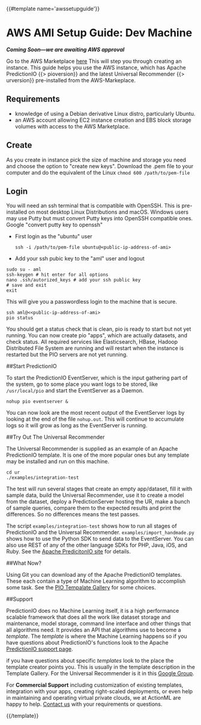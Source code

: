 {{#template name='awssetupguide'}}

# AWS AMI Setup Guide: Dev Machine

***Coming Soon&mdash;we are awaiting AWS approval***

Go to the AWS Marketplace [here]() This will step you through creating an instance. This guide helps you use the AWS instance, which has Apache PredictionIO {{> pioversion}} and the latest Universal Recommender {{> urversion}} pre-installed from the AWS-Markeplace.

## Requirements

 - knowledge of using a Debian derivative Linux distro, particularly Ubuntu.
 - an AWS account allowing EC2 instance creation and EBS block storage volumes with access to the AWS Marketplace. 

## Create

As you create in instance pick the size of machine and storage you need and choose the option to "create new keys". Download the .pem file to your computer and do the equivalent of the Linux `chmod 600 /path/to/pem-file`

## Login

You will need an ssh terminal that is compatible with OpenSSH. This is pre-installed on most desktop Linux Distributions and macOS. Windows users may use Putty but must convert Putty keys into OpenSSH compatible ones. Google "convert putty key to openssh"

 - First login as the "ubuntu" user
   
   `ssh -i /path/to/pem-file ubuntu@<public-ip-address-of-ami>` 

 - Add your ssh pubic key to the "aml" user and logout

```
sudo su - aml
ssh-keygen # hit enter for all options
nano .ssh/autorized_keys # add your ssh public key
# save and exit
exit
```
   
   This will give you a passwordless login to the machine that is secure.
   
```
ssh aml@<<public-ip-address-of-ami>
pio status
```
   
   You should get a status check that is clean, pio is ready to start but not yet running. You can now create pio "apps", which are actually datasets, and check status. All required services like Elasticsearch, HBase, Hadoop Distributed File System are running and will restart when the instance is restarted but the PIO servers are not yet running.

##Start PredictionIO 

To start the PredictionIO EventServer, which is the input gathering part of the system, go to some place you want logs to be stored, like `/usr/local/pio` and start the EventServer as a Daemon.

    nohup pio eventserver &

You can now look are the most recent output of the EventServer logs by looking at the end of the file `nohup.out`. This will continue to accumulate logs so it will grow as long as the EventServer is running.

##Try Out The Universal Recommender

The Universal Recommender is supplied as an example of an Apache PredictionIO template. It is one of the more popular ones but any template may be installed and run on this machine.

    cd ur
    ./examples/integration-test
    
The test will run several stages that create an empty app/dataset, fill it with sample data, build the Universal Recommender, use it to create a model from the dataset, deploy a PredictionServer hosting the UR, make a bunch of sample queries, compare them to the expected results and print the differences. So no differences means the test passes.

The script `examples/integration-test` shows how to run all stages of PredictionIO and the Universal Recommender. `examples/import_handmade.py` shows how to use the Python SDK to send data to the EventServer. You can also use REST of any of the other language SDKs for PHP, Java, iOS, and Ruby. See the [Apache PredicitonIO site](http://predictionio.incubator.apache.org/) for details.

##What Now?

Using Git you can download any of the Apache PredictionIO templates. These each contain a type of Machine Learning algorithm to accomplish some task. See the [PIO Tempalate Gallery](http://predictionio.incubator.apache.org/gallery/template-gallery/) for some choices.

##Support

PredictionIO does no Machine Learning itself, it is a high performance scalable framework that does all the work like dataset storage and maintenance, model storage, command line interface and other things that all algorithms need. It provides an API that algorithms use to become a *template*. The *template* is where the Machine Learning happens so if you have questions about PredictionIO's functions look to the Apache [PredictionIO support page](http://predictionio.incubator.apache.org/support/).

if you have questions about specific *templates* look to the place the template creator points you. This is usually in the template description in the Template Gallery. For the Universal Recommender is it in this [Google Group](https://groups.google.com/forum/#!forum/actionml-user).

For **Commercial Support** including customization of existing templates, integration with your apps, creating right-scaled deployments, or even help in maintaining and operating virtual private clouds, we at ActionML are happy to help. [Contact us](http://actionml.com#contact) with your requirements or questions.

{{/template}}